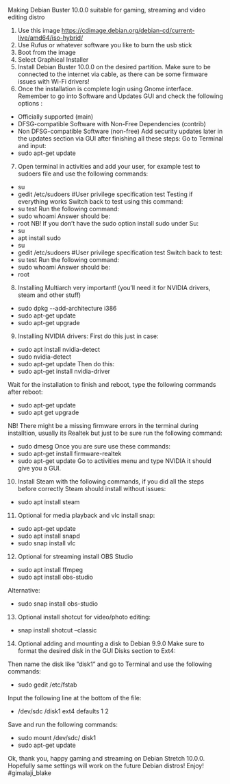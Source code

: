 Making Debian Buster 10.0.0 suitable for gaming, streaming and video editing distro

 1) Use this image https://cdimage.debian.org/debian-cd/current-live/amd64/iso-hybrid/
 2) Use Rufus or whatever software you like to burn the usb stick
 3) Boot from the image
 4) Select Graphical Installer
 5) Install Debian Buster 10.0.0 on the desired partition. Make sure to be connected to the internet via cable, as there can be some firmware issues with Wi-Fi drivers!
 6) Once the installation is complete login using Gnome interface.
Remember to go into Software and Updates GUI and check the following options : 
* Officially supported (main)
* DFSG-compatible Software with Non-Free Dependencies (contrib)
* Non DFSG-compatible Software (non-free)
Add security updates later in the updates section via GUI after finishing all these steps:
Go to Terminal and input: 
* sudo apt-get update
7) Open terminal in activities and add your user, for example test to sudoers file and use the following commands:
* su 
* gedit /etc/sudoers
#User privilege specification
test
Testing if everything works
Switch back to test using this command: 
* su  test
Run the following command: 
* sudo whoami
Answer should be: 
* root
NB! If you don’t have the sudo option install sudo under Su:
* su
* apt install sudo
* su 
* gedit /etc/sudoers
#User privilege specification
test
Switch back to test: 
* su  test
Run the following command: 
* sudo whoami
Answer should be:
* root
8) Installing Multiarch very important! (you’ll need it for NVIDIA drivers, steam and other stuff)
* sudo dpkg --add-architecture i386
* sudo apt-get update
* sudo apt-get upgrade 
9) Installing NVIDIA drivers:
First do this just in case:
* sudo apt install nvidia-detect
* sudo nvidia-detect
* sudo apt-get update
Then do this:
* sudo apt-get install nvidia-driver

Wait for the installation to finish and reboot, type the following commands after reboot:
* sudo apt-get update
* sudo apt get upgrade

NB! There might be a missing firmware errors in the terminal during installtion, usually its Realtek but just to be sure run the following command:
* sudo dmesg 
Once you are sure use these commands:
* sudo apt-get install firmware-realtek
* sudo apt-get update
Go to activities menu and type NVIDIA it should give you a GUI.

10) Install Steam with the following commands, if you did all the steps before correctly Steam should install without issues:
* sudo apt install steam

11) Optional for media playback and vlc install snap:
* sudo apt-get update
* sudo apt install snapd
* sudo snap install vlc

12) Optional for streaming install OBS Studio

* sudo apt install ffmpeg
* sudo apt install obs-studio

Alternative:

* sudo snap install obs-studio

13) Optional install shotcut for video/photo editing:

* snap install shotcut –classic

14) Optional adding and mounting a disk to Debian 9.9.0
 Make sure to format the desired disk in the GUI Disks section to Ext4:

Then name the disk like ”disk1” and go to Terminal and use the following commands:
* sudo gedit /etc/fstab 

Input the following line at the bottom of the file:
* /dev/sdc /disk1 ext4 defaults 1 2

Save and run the following commands:
* sudo mount /dev/sdc/ disk1
* sudo apt-get update

Ok, thank you, happy gaming and streaming on Debian Stretch 10.0.0.
Hopefully same settings will work on the future Debian distros!
Enjoy!
#gimalaji_blake

